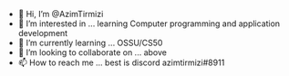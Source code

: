 - 👋 Hi, I’m @AzimTirmizi
- 👀 I’m interested in ... learning Computer programming and application development
- 🌱 I’m currently learning ... OSSU/CS50
- 💞️ I’m looking to collaborate on ... above 
- 📫 How to reach me ... best is discord azimtirmizi#8911

<!---
AzimTirmizi/AzimTirmizi is a ✨ special ✨ repository because its `README.md` (this file) appears on your GitHub profile.
You can click the Preview link to take a look at your changes.
--->
